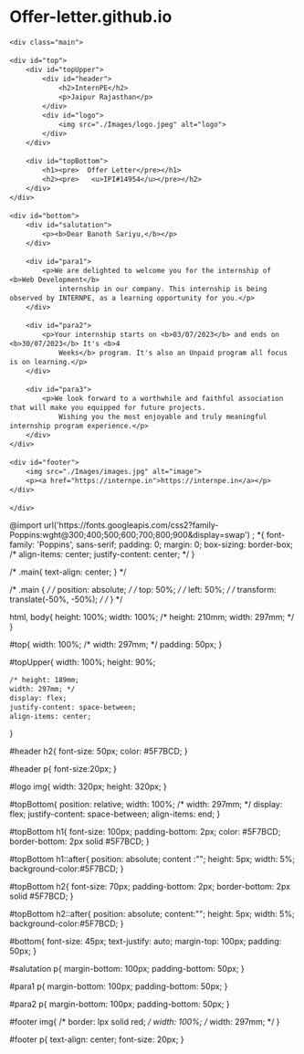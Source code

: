 # Offer-letter.github.io
<!DOCTYPE html>
<html lang="en">
<head>
    <meta charset="UTF-8">
    <meta name="viewport" content="width=device-width, initial-scale=1.0">
    <title>Offer Letter</title>
    <link rel="stylesheet" href="./CSS/style.css">
</head>
<body>

    <div class="main">

    <div id="top">
        <div id="topUpper">
            <div id="header">
                <h2>InternPE</h2>
                <p>Jaipur Rajasthan</p>
            </div>
            <div id="logo">
                <img src="./Images/logo.jpeg" alt="logo">
            </div>
        </div>

        <div id="topBottom">
            <h1><pre>  Offer Letter</pre></h1>
            <h2><pre>   <u>IPI#14954</u></pre></h2>
        </div>
    </div>

    <div id="bottom">
        <div id="salutation">
            <p><b>Dear Banoth Sariyu,</b></p>
        </div>
        
        <div id="para1">
            <p>We are delighted to welcome you for the internship of <b>Web Development</b>
                internship in our company. This internship is being observed by INTERNPE, as a learning opportunity for you.</p>
        </div>

        <div id="para2">
            <p>Your internship starts on <b>03/07/2023</b> and ends on <b>30/07/2023</b> It's <b>4
                Weeks</b> program. It's also an Unpaid program all focus is on learning.</p>
        </div>

        <div id="para3">
            <p>We look forward to a worthwhile and faithful association that will make you equipped for future projects.
                Wishing you the most enjoyable and truly meaningful internship program experience.</p>
        </div>
    </div>
    
    <div id="footer">
        <img src="./Images/images.jpg" alt="image">
        <p><a href="https://internpe.in">https://internpe.in</a></p>
    </div>

    </div>

</body>
</html>
@import url('https://fonts.googleapis.com/css2?family-Poppins:wght@300;400;500;600;700;800;900&display=swap') ;
*{
    font-family: 'Poppins', sans-serif;
    padding: 0;
    margin: 0;
    box-sizing: border-box;
    /* align-items: center;
    justify-content: center; */
}

/* .main{
    text-align: center;
} */

/* .main { */
    /* position: absolute; */
  /* top: 50%; */
  /* left: 50%; */
  /* transform: translate(-50%, -50%); */
/* } */
  
html, body{
    height: 100%;
    width: 100%;
    /* height: 210mm;
    width: 297mm; */
}

#top{
    width: 100%;
    /* width: 297mm; */
    padding: 50px;
}

#topUpper{
    width: 100%;
    height: 90%;

    /* height: 189mm;
    width: 297mm; */
    display: flex;
    justify-content: space-between;
    align-items: center;
}

#header h2{
    font-size: 50px;
    color: #5F7BCD;
}

#header p{
    font-size:20px;
}


#logo img{
    width: 320px;
    height: 320px;
}

#topBottom{
    position: relative;
    width: 100%;
    /* width: 297mm; */
    display: flex;
    justify-content: space-between;
    align-items: end;
}

#topBottom h1{
    font-size: 100px;
    padding-bottom: 2px;
    color: #5F7BCD;
    border-bottom: 2px solid #5F7BCD;
}
    
#topBottom h1::after{
    position: absolute;
    content :"";
    height: 5px;
    width: 5%;
    background-color:#5F7BCD;
}
    
#topBottom h2{
    font-size: 70px;
    padding-bottom: 2px;
    border-bottom: 2px solid #5F7BCD;
}
    
#topBottom h2::after{
    position: absolute;
    content:"";
    height: 5px;
    width: 5%;
    background-color:#5F7BCD;
}

#bottom{
    font-size: 45px;
    text-justify: auto;
    margin-top: 100px;
    padding: 50px;
}
    
#salutation p{
    margin-bottom: 100px;
    padding-bottom: 50px;
}
    
#para1 p{
    margin-bottom: 100px;
    padding-bottom: 50px;
}

#para2 p{
    margin-bottom: 100px;
    padding-bottom: 50px;
}
    
#footer img{
    /* border: lpx solid red; */
    width: 100%;
    /* width: 297mm; */
}

#footer p{
    text-align: center;
    font-size: 20px;
}

